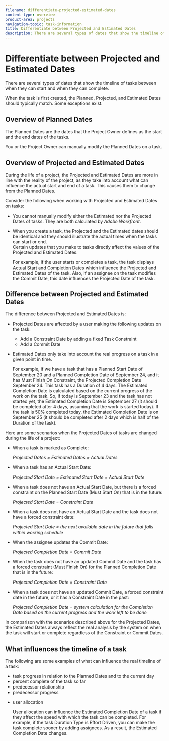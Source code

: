 ```yaml
---
filename: differentiate-projected-estimated-dates
content-type: overview
product-area: projects
navigation-topic: task-information
title: Differentiate between Projected and Estimated Dates
description: There are several types of dates that show the timeline of tasks between when they can start and when they can complete.
---
```


# Differentiate between Projected and Estimated Dates

There are several types of dates that show the timeline of tasks between when they can start and when they can complete.&nbsp;

When the task is first created, the Planned, Projected, and Estimated Dates should typically match. Some exceptions exist.&nbsp;

## Overview of Planned Dates

The Planned Dates are the dates that the Project Owner defines as the start and the end dates of the tasks.&nbsp;

You or the Project Owner can manually modify the Planned Dates on a task.

## Overview of Projected and&nbsp;Estimated Dates

During the life of a project, the Projected and Estimated Dates are more in line with the reality of the project, as they take into account what can influence the actual start and end of a task. This causes them to change from the Planned Dates.

Consider the following when working with Projected and Estimated Dates on tasks:

* You cannot manually modify either the Estimated nor the Projected Dates of tasks. They are both calculated by *Adobe Workfront*.
* When you create a task, the Projected and the Estimated dates should be identical and they should illustrate the actual times when the tasks can start or end.  
  Certain updates that you make to tasks directly affect the values of the Projected and Estimated Dates.&nbsp;

  For example, if the user starts or completes a task, the task displays Actual Start and Completion Dates which influence the Projected and Estimated Dates of the task. Also, if an assignee on the task modifies the Commit Date, this date influences the Projected Date of the task.

## Difference between Projected and Estimated Dates

The difference between Projected and Estimated Dates is:

* Projected Dates are affected by a user making the following updates on the task:

  * Add a Constraint Date by adding a fixed Task Constraint 
  * Add a Commit Date

* Estimated Dates only take into account the real progress on a task in a given point in time.

  For example, if we have a task that has a Planned Start Date of September 20 and a Planned Completion Date of September 24, and it has Must Finish On Constraint, the Projected Completion Date September 24. This task has a Duration of 4 days. The Estimated Completion Date is calculated based on the current progress of the work on the task. So, if today is September 23 and the task has not started yet, the Estimated Completion Date is September 27 (it should be completed after 4 days, assuming that the work is started today). If the task is 50% completed today, the Estimated Completion Date is on September 25 (it should be completed after 2 days which is half of the Duration of the task).

Here are some scenarios when the Projected Dates of tasks are changed during the life of a project:&nbsp;

* When a task is marked as Complete:

  *Projected Dates = Estimated Dates = Actual Dates* 

* When a task has an Actual Start Date:

  *Projected Start Date = Estimated Start Date = Actual Start Date* 

* When a task does not have an Actual Start Date, but there is a forced constraint on the Planned Start Date (Must Start On) that is in the future:

  *Projected Start Date = Constraint Date* 

* When a task does not have an Actual Start Date and the task does not have a forced constraint date:

  *Projected Start Date = the next available date in the future that falls within working schedule* 

* When the assignee updates the Commit Date:

  *Projected Completion Date = Commit Date* 

* When the task does not have an updated Commit Date and the task has a forced constraint (Must Finish On) for the Planned Completion Date that is in the future:

  *Projected Completion Date = Constraint Date* 

* When a task does not have an updated Commit Date, a forced constraint date in the future, or it has a Constraint Date in the past:

  *Projected Completion Date = system calculation for the Completion Date based on the current progress and the work left to be done*

In comparison with the scenarios described above for the Projected Dates, the Estimated Dates always reflect the real analysis by the system on when the task will start or complete regardless of the Constraint or Commit Dates.

## What influences the timeline of a task

The following are some examples of what can influence the real timeline of a task:&nbsp;

<ul> 
 <li>task progress in relation to the Planned Dates and to the current day</li> 
 <li>percent complete of the task so far</li> 
 <li>predecessor relationship</li> 
 <li>predecessor progress</li> 
 <li> <p>user allocation </p> <note type="note">
   User allocation can influence the Estimated Completion&nbsp;Date of a task if they affect the speed with which the task can be completed. For example, if the task Duration Type is Effort Driven, you can make the task complete sooner by adding assignees. As a result, the Estimated Completion Date changes. 
  </note> </li> 
</ul>

